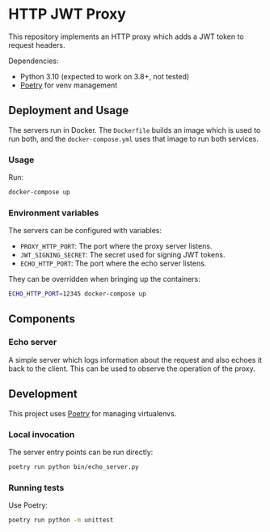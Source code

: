 # HTTP JWT Proxy

This repository implements an HTTP proxy which adds a JWT token to request headers.

Dependencies:

* Python 3.10 (expected to work on 3.8+, not tested)
* [Poetry](https://python-poetry.org/) for venv management

## Deployment and Usage

The servers run in Docker. The `Dockerfile` builds an image which is used to run both, and
the `docker-compose.yml` uses that image to run both services.

### Usage

Run:

```bash
docker-compose up
```

### Environment variables

The servers can be configured with variables:

* `PROXY_HTTP_PORT`: The port where the proxy server listens.
* `JWT_SIGNING_SECRET`: The secret used for signing JWT tokens.
* `ECHO_HTTP_PORT`: The port where the echo server listens.

They can be overridden when bringing up the containers:

```bash
ECHO_HTTP_PORT=12345 docker-compose up
```

## Components

### Echo server

A simple server which logs information about the request and also echoes it back to the client.
This can be used to observe the operation of the proxy.

## Development

This project uses [Poetry](https://python-poetry.org/) for managing virtualenvs.

### Local invocation

The server entry points can be run directly:

```bash
poetry run python bin/echo_server.py
```

### Running tests

Use Poetry:

```bash
poetry run python -m unittest
```